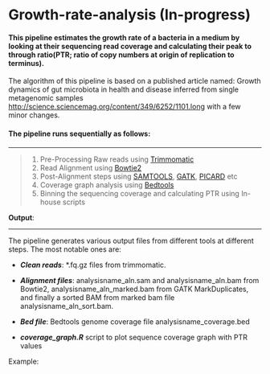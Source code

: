 # Growth-rate-analysis (In-progress)

#### This pipeline estimates the growth rate of a bacteria in a medium by looking at their sequencing read coverage and calculating their peak to through ratio(PTR; ratio of copy numbers at origin of replication to terminus). 

The algorithm of this pipeline is based on a published article named: Growth dynamics of gut microbiota in health and disease inferred from single metagenomic samples http://science.sciencemag.org/content/349/6252/1101.long with a few minor changes.

#### The pipeline runs sequentially as follows:
***

> 1. Pre-Processing Raw reads using [Trimmomatic](http://www.usadellab.org/cms/?page=trimmomatic)
> 2. Read Alignment using [Bowtie2](http://bowtie-bio.sourceforge.net/bowtie2/index.shtml)
> 3. Post-Alignment steps using [SAMTOOLS](http://samtools.sourceforge.net/), [GATK](https://software.broadinstitute.org/gatk/), [PICARD](https://broadinstitute.github.io/picard/) etc
> 4. Coverage graph analysis using [Bedtools](http://bedtools.readthedocs.io/en/latest/)
> 5. Binning the sequencing coverage and calculating PTR using In-house scripts

**Output**:
***

The pipeline generates various output files from different tools at different steps. The most notable ones are:

- ***Clean reads***: *.fq.gz files from trimmomatic.

- ***Alignment files***: analysisname_aln.sam and analysisname_aln.bam from Bowtie2, analysisname_aln_marked.bam from GATK MarkDuplicates, and finally a sorted BAM from marked bam file analysisname_aln_sort.bam. 

- ***Bed file***: Bedtools genome coverage file analysisname_coverage.bed

- ***coverage_graph.R*** script to plot sequence coverage graph with PTR values

Example:





